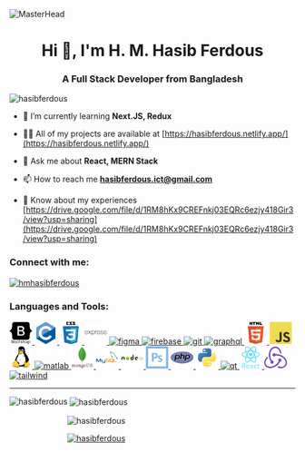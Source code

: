  ![MasterHead](https://media.licdn.com/dms/image/D5616AQFeYssUxq8wWQ/profile-displaybackgroundimage-shrink_350_1400/0/1670493591271?e=1684972800&v=beta&t=dUbLBaP8SId7Ksa4chDVE-2rn39VzWFXOFvhLRYd3rM)

<h1 align="center">Hi 👋, I'm H. M. Hasib Ferdous</h1>
<h3 align="center">A Full Stack Developer from Bangladesh</h3>

<!-- <img align="right" alt="Coding" width="1100" src=""> -->

<p align="left"> <img src="https://komarev.com/ghpvc/?username=hasibferdous&label=Profile%20views&color=0e75b6&style=flat" alt="hasibferdous" /> </p>


- 🌱 I’m currently learning **Next.JS, Redux**

- 👨‍💻 All of my projects are available at [https://hasibferdous.netlify.app/](https://hasibferdous.netlify.app/)

- 💬 Ask me about **React, MERN Stack**

- 📫 How to reach me **hasibferdous.ict@gmail.com**

- 📄 Know about my experiences [https://drive.google.com/file/d/1RM8hKx9CREFnkj03EQRc6ezjy418Gir3/view?usp=sharing](https://drive.google.com/file/d/1RM8hKx9CREFnkj03EQRc6ezjy418Gir3/view?usp=sharing)

<h3 align="left">Connect with me:</h3>
<p align="left">
<a href="https://linkedin.com/in/hmhasibferdous" target="blank"><img align="center" src="https://raw.githubusercontent.com/rahuldkjain/github-profile-readme-generator/master/src/images/icons/Social/linked-in-alt.svg" alt="hmhasibferdous" height="30" width="40" /></a>
</p>

<h3 align="left">Languages and Tools:</h3>
<p align="left"> <a href="https://getbootstrap.com" target="_blank" rel="noreferrer"> <img src="https://raw.githubusercontent.com/devicons/devicon/master/icons/bootstrap/bootstrap-plain-wordmark.svg" alt="bootstrap" width="40" height="40"/> </a> <a href="https://www.cprogramming.com/" target="_blank" rel="noreferrer"> <img src="https://raw.githubusercontent.com/devicons/devicon/master/icons/c/c-original.svg" alt="c" width="40" height="40"/> </a> <a href="https://www.w3schools.com/css/" target="_blank" rel="noreferrer"> <img src="https://raw.githubusercontent.com/devicons/devicon/master/icons/css3/css3-original-wordmark.svg" alt="css3" width="40" height="40"/> </a> <a href="https://expressjs.com" target="_blank" rel="noreferrer"> <img src="https://raw.githubusercontent.com/devicons/devicon/master/icons/express/express-original-wordmark.svg" alt="express" width="40" height="40"/> </a> <a href="https://www.figma.com/" target="_blank" rel="noreferrer"> <img src="https://www.vectorlogo.zone/logos/figma/figma-icon.svg" alt="figma" width="40" height="40"/> </a> <a href="https://firebase.google.com/" target="_blank" rel="noreferrer"> <img src="https://www.vectorlogo.zone/logos/firebase/firebase-icon.svg" alt="firebase" width="40" height="40"/> </a> <a href="https://git-scm.com/" target="_blank" rel="noreferrer"> <img src="https://www.vectorlogo.zone/logos/git-scm/git-scm-icon.svg" alt="git" width="40" height="40"/> </a> <a href="https://graphql.org" target="_blank" rel="noreferrer"> <img src="https://www.vectorlogo.zone/logos/graphql/graphql-icon.svg" alt="graphql" width="40" height="40"/> </a> <a href="https://www.w3.org/html/" target="_blank" rel="noreferrer"> <img src="https://raw.githubusercontent.com/devicons/devicon/master/icons/html5/html5-original-wordmark.svg" alt="html5" width="40" height="40"/> </a> <a href="https://developer.mozilla.org/en-US/docs/Web/JavaScript" target="_blank" rel="noreferrer"> <img src="https://raw.githubusercontent.com/devicons/devicon/master/icons/javascript/javascript-original.svg" alt="javascript" width="40" height="40"/> </a> <a href="https://www.linux.org/" target="_blank" rel="noreferrer"> <img src="https://raw.githubusercontent.com/devicons/devicon/master/icons/linux/linux-original.svg" alt="linux" width="40" height="40"/> </a> <a href="https://www.mathworks.com/" target="_blank" rel="noreferrer"> <img src="https://upload.wikimedia.org/wikipedia/commons/2/21/Matlab_Logo.png" alt="matlab" width="40" height="40"/> </a> <a href="https://www.mongodb.com/" target="_blank" rel="noreferrer"> <img src="https://raw.githubusercontent.com/devicons/devicon/master/icons/mongodb/mongodb-original-wordmark.svg" alt="mongodb" width="40" height="40"/> </a> <a href="https://www.mysql.com/" target="_blank" rel="noreferrer"> <img src="https://raw.githubusercontent.com/devicons/devicon/master/icons/mysql/mysql-original-wordmark.svg" alt="mysql" width="40" height="40"/> </a> <a href="https://nodejs.org" target="_blank" rel="noreferrer"> <img src="https://raw.githubusercontent.com/devicons/devicon/master/icons/nodejs/nodejs-original-wordmark.svg" alt="nodejs" width="40" height="40"/> </a> <a href="https://www.photoshop.com/en" target="_blank" rel="noreferrer"> <img src="https://raw.githubusercontent.com/devicons/devicon/master/icons/photoshop/photoshop-line.svg" alt="photoshop" width="40" height="40"/> </a> <a href="https://www.php.net" target="_blank" rel="noreferrer"> <img src="https://raw.githubusercontent.com/devicons/devicon/master/icons/php/php-original.svg" alt="php" width="40" height="40"/> </a> <a href="https://www.python.org" target="_blank" rel="noreferrer"> <img src="https://raw.githubusercontent.com/devicons/devicon/master/icons/python/python-original.svg" alt="python" width="40" height="40"/> </a> <a href="https://www.qt.io/" target="_blank" rel="noreferrer"> <img src="https://upload.wikimedia.org/wikipedia/commons/0/0b/Qt_logo_2016.svg" alt="qt" width="40" height="40"/> </a> <a href="https://reactjs.org/" target="_blank" rel="noreferrer"> <img src="https://raw.githubusercontent.com/devicons/devicon/master/icons/react/react-original-wordmark.svg" alt="react" width="40" height="40"/> </a> <a href="https://redux.js.org" target="_blank" rel="noreferrer"> <img src="https://raw.githubusercontent.com/devicons/devicon/master/icons/redux/redux-original.svg" alt="redux" width="40" height="40"/> </a> <a href="https://tailwindcss.com/" target="_blank" rel="noreferrer"> <img src="https://www.vectorlogo.zone/logos/tailwindcss/tailwindcss-icon.svg" alt="tailwind" width="40" height="40"/> </a> </p>


<hr>
<p><img align="left"  height="190px" src="https://github-readme-stats.vercel.app/api/top-langs?username=hasibferdous&show_icons=true&locale=en&layout=compact" alt="hasibferdous" /></p>

<p>&nbsp;<img align="center"  src="https://github-readme-stats.vercel.app/api?username=hasibferdous&show_icons=true&locale=en" alt="hasibferdous" /></p>

<p><img align="center" src="https://github-readme-streak-stats.herokuapp.com/?user=hasibferdous&" alt="hasibferdous" /></p>

<p align="left"> <a href="https://github.com/ryo-ma/github-profile-trophy"><img height="250px" margin="15px" src="https://github-profile-trophy.vercel.app/?username=hasibferdous" alt="hasibferdous" /></a> </p>
